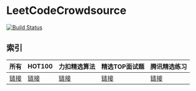 # LeetCodeCrowdsource
[![Build Status](https://www.travis-ci.org/algoboy101/LeetCodeCrowdsource.svg?branch=master)](https://www.travis-ci.org/algoboy101/LeetCodeCrowdsource)

## 索引
| 所有 | HOT100 | 力扣精选算法 | 精选TOP面试题 | 腾讯精选练习 |
| -- | -- | -- | -- | -- |
| [链接](https://github.com/algoboy101/LeetCodeCrowdsource/blob/master/links/all.md) | [链接](http://leetcode.xuezhisd.top/tags/HOT100/) | [链接](http://leetcode.xuezhisd.top/tags/%E5%8A%9B%E6%89%A3%E7%B2%BE%E9%80%89%E7%AE%97%E6%B3%95/) | [链接](http://leetcode.xuezhisd.top/tags/%E7%B2%BE%E9%80%89TOP%E9%9D%A2%E8%AF%95%E9%A2%98/) |  [链接](http://leetcode.xuezhisd.top/tags/%E8%85%BE%E8%AE%AF%E7%B2%BE%E9%80%89%E7%BB%83%E4%B9%A0/) |
